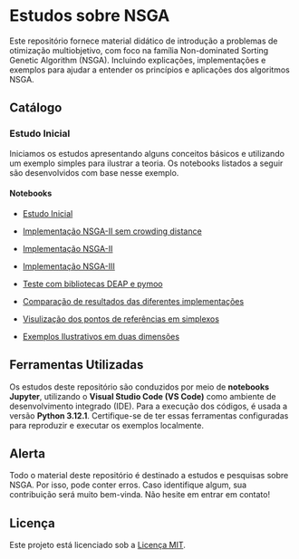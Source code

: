 # Estudos sobre NSGA

Este repositório fornece material didático de introdução a problemas de otimização multiobjetivo, com foco na família Non-dominated Sorting Genetic Algorithm (NSGA). Incluindo explicações, implementações e exemplos para ajudar a entender os princípios e aplicações dos algoritmos NSGA.

## Catálogo

### Estudo Inicial

Iniciamos os estudos apresentando alguns conceitos básicos e utilizando um exemplo simples para ilustrar a teoria. Os notebooks listados a seguir são desenvolvidos com base nesse exemplo.

#### Notebooks

- [Estudo Inicial](./notebooks/nsga-initial-study.ipynb)

- [Implementação NSGA-II sem crowding distance](./notebooks/nsga-1.ipynb)

- [Implementação NSGA-II](./notebooks/nsga-2.ipynb)

- [Implementação NSGA-III](./notebooks/nsga-3.ipynb)

- [Teste com bibliotecas DEAP e pymoo](./notebooks/nsga-lib-study.ipynb)

- [Comparação de resultados das diferentes implementações](./notebooks/nsga-comparations.ipynb)

- [Visulização dos pontos de referências em simplexos](./notebooks/test-simplex-dist.ipynb)

- [Exemplos Ilustrativos em duas dimensões](./notebooks/test-2d-analysis.ipynb)

## Ferramentas Utilizadas

Os estudos deste repositório são conduzidos por meio de **notebooks Jupyter**, utilizando o **Visual Studio Code (VS Code)** como ambiente de desenvolvimento integrado (IDE). Para a execução dos códigos, é usada a versão **Python 3.12.1**. Certifique-se de ter essas ferramentas configuradas para reproduzir e executar os exemplos localmente.

## **Alerta**

Todo o material deste repositório é destinado a estudos e pesquisas sobre NSGA. Por isso, pode conter erros. Caso identifique algum, sua contribuição será muito bem-vinda. Não hesite em entrar em contato!

## Licença

Este projeto está licenciado sob a [Licença MIT](LICENSE).


